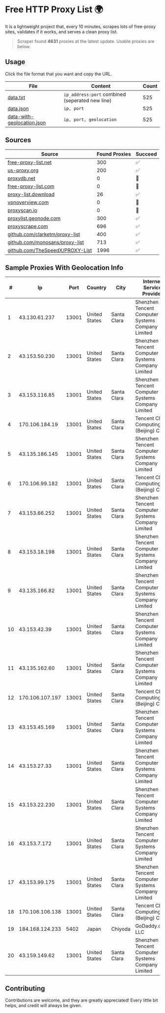 
# Free HTTP Proxy List 🌍

It is a lightweight project that, every 10 minutes, scrapes lots of free-proxy sites, validates if it works, and serves a clean proxy list.


> Scraper found **4631** proxies at the latest update. Usable proxies are below.

## Usage

Click the file format that you want and copy the URL.


|File|Content|Count|
|----|-------|-----|
|[data.txt](https://raw.githubusercontent.com/themiralay/Proxy-List-World/master/data.txt)|`ip_address:port` combined (seperated new line)|525|
|[data.json](https://raw.githubusercontent.com/themiralay/Proxy-List-World/master/data.json)|`ip, port`|525|
|[data-with-geolocation.json](https://raw.githubusercontent.com/themiralay/Proxy-List-World/master/data-with-geolocation.json)|`ip, port, geolocation`|525|

## Sources

|Source|Found Proxies|Succeed|
|------|-------------|-------|
|[free-proxy-list.net](https://free-proxy-list.net)|300|✅|
|[us-proxy.org](https://www.us-proxy.org)|200|✅|
|[proxydb.net](http://proxydb.net)|0|🚫|
|[free-proxy-list.com](https://free-proxy-list.com/?page=&port=&type%5B%5D=http&type%5B%5D=https&up_time=0&search=Search)|0|🚫|
|[proxy-list.download](https://www.proxy-list.download/HTTP)|26|✅|
|[vpnoverview.com](https://vpnoverview.com/privacy/anonymous-browsing/free-proxy-servers)|0|🚫|
|[proxyscan.io](https://www.proxyscan.io)|0|🚫|
|[proxylist.geonode.com](https://proxylist.geonode.com/api/proxy-list?limit=300&page=1&sort_by=lastChecked&sort_type=desc&protocols=http,https)|300|✅|
|[proxyscrape.com](https://api.proxyscrape.com/v2/?request=displayproxies&protocol=http&timeout=10000&country=all&ssl=all&anonymity=all)|696|✅|
|[github.com/clarketm/proxy-list](https://raw.githubusercontent.com/clarketm/proxy-list/master/proxy-list-raw.txt)|400|✅|
|[github.com/monosans/proxy-list](https://raw.githubusercontent.com/monosans/proxy-list/main/proxies/http.txt)|713|✅|
|[github.com/TheSpeedX/PROXY-List](https://raw.githubusercontent.com/TheSpeedX/PROXY-List/master/http.txt)|1996|✅|


## Sample Proxies With Geolocation Info

|#|Ip|Port|Country|City|Internet Service Provider|
|-|--|----|-------|----|-------------------------|
|1|43.130.61.237|13001|United States|Santa Clara|Shenzhen Tencent Computer Systems Company Limited|
|2|43.153.50.230|13001|United States|Santa Clara|Shenzhen Tencent Computer Systems Company Limited|
|3|43.153.116.85|13001|United States|Santa Clara|Shenzhen Tencent Computer Systems Company Limited|
|4|170.106.184.19|13001|United States|Santa Clara|Tencent Cloud Computing (Beijing) Co|
|5|43.135.186.145|13001|United States|Santa Clara|Shenzhen Tencent Computer Systems Company Limited|
|6|170.106.99.182|13001|United States|Santa Clara|Tencent Cloud Computing (Beijing) Co|
|7|43.153.66.252|13001|United States|Santa Clara|Shenzhen Tencent Computer Systems Company Limited|
|8|43.153.18.198|13001|United States|Santa Clara|Shenzhen Tencent Computer Systems Company Limited|
|9|43.135.166.82|13001|United States|Santa Clara|Shenzhen Tencent Computer Systems Company Limited|
|10|43.153.42.39|13001|United States|Santa Clara|Shenzhen Tencent Computer Systems Company Limited|
|11|43.135.162.60|13001|United States|Santa Clara|Shenzhen Tencent Computer Systems Company Limited|
|12|170.106.107.197|13001|United States|Santa Clara|Tencent Cloud Computing (Beijing) Co|
|13|43.153.45.169|13001|United States|Santa Clara|Shenzhen Tencent Computer Systems Company Limited|
|14|43.153.27.33|13001|United States|Santa Clara|Shenzhen Tencent Computer Systems Company Limited|
|15|43.153.22.230|13001|United States|Santa Clara|Shenzhen Tencent Computer Systems Company Limited|
|16|43.153.7.172|13001|United States|Santa Clara|Shenzhen Tencent Computer Systems Company Limited|
|17|43.153.99.175|13001|United States|Santa Clara|Shenzhen Tencent Computer Systems Company Limited|
|18|170.106.106.138|13001|United States|Santa Clara|Tencent Cloud Computing (Beijing) Co|
|19|184.168.124.233|5402|Japan|Chiyoda|GoDaddy.com, LLC|
|20|43.159.149.62|13001|United States|Santa Clara|Shenzhen Tencent Computer Systems Company Limited|



## Contributing

Contributions are welcome, and they are greatly appreciated! Every
little bit helps, and credit will always be given.

